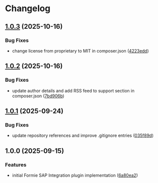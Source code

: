 # Changelog

## [1.0.3](https://github.com/LindemannRock/craft-formie-sap-integration/compare/v1.0.2...v1.0.3) (2025-10-16)


### Bug Fixes

* change license from proprietary to MIT in composer.json ([4223edd](https://github.com/LindemannRock/craft-formie-sap-integration/commit/4223edd75ca9ee4ec7c383e5bce25cefcfe08d4f))

## [1.0.2](https://github.com/LindemannRock/craft-formie-sap-integration/compare/v1.0.1...v1.0.2) (2025-10-16)


### Bug Fixes

* update author details and add RSS feed to support section in composer.json ([7bd906b](https://github.com/LindemannRock/craft-formie-sap-integration/commit/7bd906b17844e25e30761a1a58090f4e95680c6c))

## [1.0.1](https://github.com/LindemannRock/craft-formie-sap-integration/compare/v1.0.0...v1.0.1) (2025-09-24)


### Bug Fixes

* update repository references and improve .gitignore entries ([035f89d](https://github.com/LindemannRock/craft-formie-sap-integration/commit/035f89dfab0c090db24336713609e710fa241854))

## 1.0.0 (2025-09-15)


### Features

* initial Formie SAP Integration plugin implementation ([6a80ea2](https://github.com/LindemannRock/formie-sap-integration/commit/6a80ea20abbb7fcd63a214c434b4703aea5d04f6))
